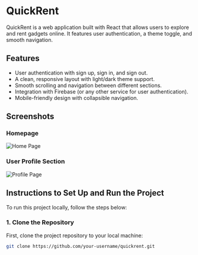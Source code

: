 # QuickRent

QuickRent is a web application built with React that allows users to explore and rent gadgets online. It features user authentication, a theme toggle, and smooth navigation.

## Features
- User authentication with sign up, sign in, and sign out.
- A clean, responsive layout with light/dark theme support.
- Smooth scrolling and navigation between different sections.
- Integration with Firebase (or any other service for user authentication).
- Mobile-friendly design with collapsible navigation.

## Screenshots

### Homepage

![Home Page](screenshots/homepage.png)

### User Profile Section

![Profile Page](screenshots/profile.png)

## Instructions to Set Up and Run the Project

To run this project locally, follow the steps below:

### 1. Clone the Repository

First, clone the project repository to your local machine:

```bash
git clone https://github.com/your-username/quickrent.git
